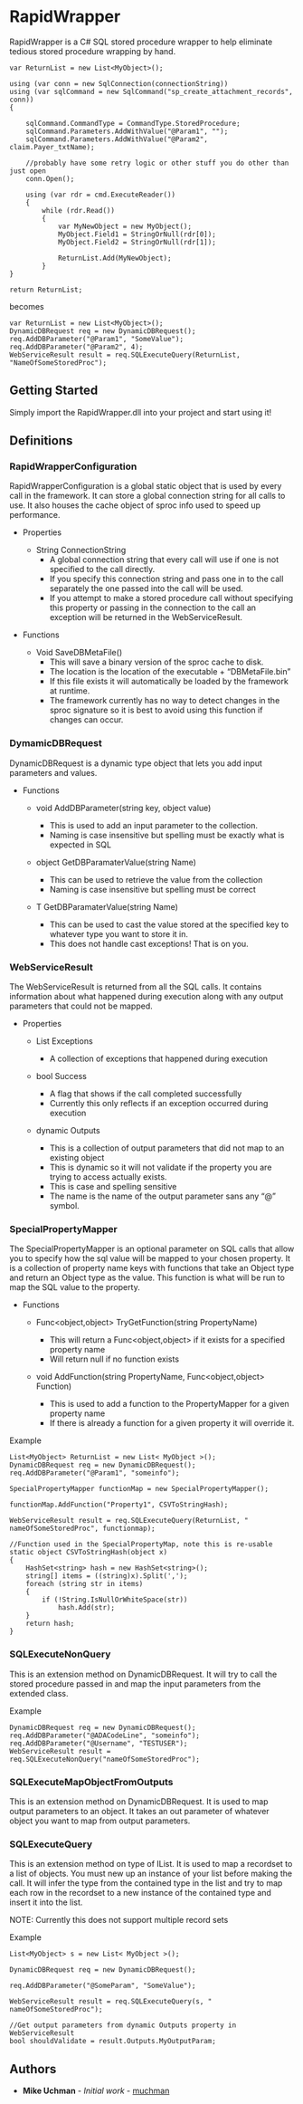 # RapidWrapper

RapidWrapper is a C# SQL stored procedure wrapper to help eliminate tedious stored procedure wrapping by hand.

```  
var ReturnList = new List<MyObject>();

using (var conn = new SqlConnection(connectionString))
using (var sqlCommand = new SqlCommand("sp_create_attachment_records", conn))
{

    sqlCommand.CommandType = CommandType.StoredProcedure;
    sqlCommand.Parameters.AddWithValue("@Param1", "");
    sqlCommand.Parameters.AddWithValue("@Param2", claim.Payer_txtName);

    //probably have some retry logic or other stuff you do other than just open
    conn.Open();

    using (var rdr = cmd.ExecuteReader())
    {
        while (rdr.Read())
        {
            var MyNewObject = new MyObject();
            MyObject.Field1 = StringOrNull(rdr[0]);
            MyObject.Field2 = StringOrNull(rdr[1]);

            ReturnList.Add(MyNewObject);
        }
}

return ReturnList;
```

becomes

```
var ReturnList = new List<MyObject>();
DynamicDBRequest req = new DynamicDBRequest();
req.AddDBParameter("@Param1", "SomeValue");
req.AddDBParameter("@Param2", 4);
WebServiceResult result = req.SQLExecuteQuery(ReturnList, "NameOfSomeStoredProc");
```

## Getting Started

Simply import the RapidWrapper.dll into your project and start using it!

## Definitions

### RapidWrapperConfiguration

RapidWrapperConfiguration is a global static object that is used by every call in the framework.  It can store a global connection string for all calls to use.  It also houses the cache object of sproc info used to speed up performance.

* Properties
    * String ConnectionString
        * A global connection string that every call will use if one is not specified to the call directly.  
        * If you specify this connection string and pass one in to the call separately the one passed into the call will be used.  
        * If you attempt to make a stored procedure call without specifying this property or passing in the connection to the call an exception will be returned in the WebServiceResult.


* Functions
    * Void SaveDBMetaFile()
        * This will save a binary version of the sproc cache to disk.
        * The location is the location of the executable + “DBMetaFile.bin”
        * If this file exists it will automatically be loaded by the framework at runtime.
        * The framework currently has no way to detect changes in the sproc signature so it is best to avoid using this function if changes can occur.

### DymamicDBRequest

DynamicDBRequest is a dynamic type object that lets you add input parameters and values.

* Functions
    * void AddDBParameter(string key, object value)
        * This is used to add an input parameter to the collection.
        * Naming is case insensitive but spelling must be exactly what is expected in SQL

    * object GetDBParamaterValue(string Name)
        * This can be used to retrieve the value from the collection
        * Naming is case insensitive but spelling must be correct

    * T GetDBParamaterValue<T>(string Name)
        * This can be used to cast the value stored at the specified key to whatever type you want to store it in.
        * This does not handle cast exceptions! That is on you.

### WebServiceResult

The WebServiceResult is returned from all the SQL calls.  It contains information about what happened during execution along with any output parameters that could not be mapped.

* Properties
    * List<Exception> Exceptions
        * A collection of exceptions that happened during execution

    * bool Success
        * A flag that shows if the call completed successfully
        * Currently this only reflects if an exception occurred during execution

    * dynamic Outputs
        * This is a collection of output parameters that did not map to an existing object
        * This is dynamic so it will not validate if the property you are trying to access actually exists.
        * This is case and spelling sensitive
        * The name is the name of the output parameter sans any “@” symbol.


### SpecialPropertyMapper

The SpecialPropertyMapper is an optional parameter on SQL calls that allow you to specify how the sql value will be mapped to your chosen property.  It is a collection of property name keys with functions that take an Object type and return an Object type as the value.  This function is what will be run to map the SQL value to the property.

* Functions
    * Func<object,object> TryGetFunction(string PropertyName)
        * This will return a Func<object,object> if it exists for a specified property name
        * Will return null if no function exists

    * void AddFunction(string PropertyName, Func<object,object> Function)
        * This is used to add a function to the PropertyMapper for a given property name
        * If there is already a function for a given property it will override it.


Example
```
List<MyObject> ReturnList = new List< MyObject >();
DynamicDBRequest req = new DynamicDBRequest();
req.AddDBParameter("@Param1", "someinfo");

SpecialPropertyMapper functionMap = new SpecialPropertyMapper();

functionMap.AddFunction("Property1", CSVToStringHash);

WebServiceResult result = req.SQLExecuteQuery(ReturnList, " nameOfSomeStoredProc", functionmap);

//Function used in the SpecialPropertyMap, note this is re-usable
static object CSVToStringHash(object x)
{
    HashSet<string> hash = new HashSet<string>();
    string[] items = ((string)x).Split(',');
    foreach (string str in items)
    {
        if (!String.IsNullOrWhiteSpace(str))
            hash.Add(str);
    }
    return hash;
}
```

### SQLExecuteNonQuery

This is an extension method on DynamicDBRequest.  It will try to call the stored procedure passed in and map the input parameters from the extended class.

Example
```
DynamicDBRequest req = new DynamicDBRequest();
req.AddDBParameter("@ADACodeLine", "someinfo");
req.AddDBParameter("@Username", "TESTUSER");
WebServiceResult result = req.SQLExecuteNonQuery("nameOfSomeStoredProc");
```

### SQLExecuteMapObjectFromOutputs

This is an extension method on DynamicDBRequest.  It is used to map output parameters to an object.  It takes an out parameter of whatever object you want to map from output parameters.

### SQLExecuteQuery

This is an extension method on type of IList<T>.  It is used to map a recordset to a list of objects.  You must new up an instance of your list before making the call.  It will infer the type from the contained type in the list and try to map each row in the recordset to a new instance of the contained type and insert it into the list.
    
NOTE: Currently this does not support multiple record sets


Example
```
List<MyObject> s = new List< MyObject >();

DynamicDBRequest req = new DynamicDBRequest();

req.AddDBParameter("@SomeParam", "SomeValue");

WebServiceResult result = req.SQLExecuteQuery(s, " nameOfSomeStoredProc");

//Get output parameters from dynamic Outputs property in WebServiceResult
bool shouldValidate = result.Outputs.MyOutputParam;
```

## Authors

* **Mike Uchman** - *Initial work* - [muchman](https://github.com/muchman)


